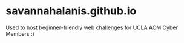 # savannahalanis.github.io

Used to host beginner-friendly web challenges for UCLA ACM Cyber Members :)
